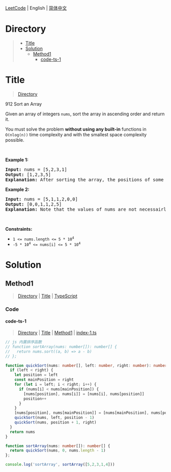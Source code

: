 [LeetCode](../README.md) | English | [简体中文](./README.CN.md)

# Directory

>- [Title](#Title)
>- [Solution](#Solution)
>    - [Method1](#Method1)
>        - [code-ts-1](#code-ts-1)

# Title

>[Directory](#Directory)

912&nbsp;Sort an Array

<p>Given an array of integers <code>nums</code>, sort the array in ascending order and return it.</p>

<p>You must solve the problem <strong>without using any built-in</strong> functions in <code>O(nlog(n))</code> time complexity and with the smallest space complexity possible.</p>

<p>&nbsp;</p>
<p><strong class="example">Example 1:</strong></p>

<pre>
<strong>Input:</strong> nums = [5,2,3,1]
<strong>Output:</strong> [1,2,3,5]
<strong>Explanation:</strong> After sorting the array, the positions of some numbers are not changed (for example, 2 and 3), while the positions of other numbers are changed (for example, 1 and 5).
</pre>

<p><strong class="example">Example 2:</strong></p>

<pre>
<strong>Input:</strong> nums = [5,1,1,2,0,0]
<strong>Output:</strong> [0,0,1,1,2,5]
<strong>Explanation:</strong> Note that the values of nums are not necessairly unique.
</pre>

<p>&nbsp;</p>
<p><strong>Constraints:</strong></p>

<ul>
	<li><code>1 &lt;= nums.length &lt;= 5 * 10<sup>4</sup></code></li>
	<li><code>-5 * 10<sup>4</sup> &lt;= nums[i] &lt;= 5 * 10<sup>4</sup></code></li>
</ul>


# Solution

## Method1

>[Directory](#Directory) | [Title](#Title) | [TypeScript](#code-ts-1)

### Code

#### code-ts-1

>[Directory](#Directory) | [Title](#Title) | [Method1](#Method1) | [index-1.ts](./index-1.ts "index-1.ts")

```TypeScript
// js 内置排序函数
// function sortArray(nums: number[]): number[] {
//   return nums.sort((a, b) => a - b)
// };

function quickSort(nums: number[], left: number, right: number): number[] {
  if (left < right) {
    let position = left
    const mainPosition = right
    for (let i = left; i < right; i++) {
      if (nums[i] < nums[mainPosition]) {
        [nums[position], nums[i]] = [nums[i], nums[position]]
        position++
      }
    }
    [nums[position], nums[mainPosition]] = [nums[mainPosition], nums[position]]
    quickSort(nums, left, position - 1)
    quickSort(nums, position + 1, right)
  }
  return nums
}

function sortArray(nums: number[]): number[] {
  return quickSort(nums, 0, nums.length - 1)
};

console.log('sortArray', sortArray([5,2,3,1,4]))

```

